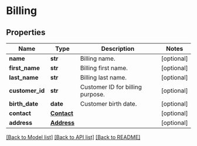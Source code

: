 # Billing

## Properties
Name | Type | Description | Notes
------------ | ------------- | ------------- | -------------
**name** | **str** | Billing name. | [optional] 
**first_name** | **str** | Billing first name. | [optional] 
**last_name** | **str** | Billing last name. | [optional] 
**customer_id** | **str** | Customer ID for billing purpose. | [optional] 
**birth_date** | **date** | Customer birth date. | [optional] 
**contact** | [**Contact**](Contact.md) |  | [optional] 
**address** | [**Address**](Address.md) |  | [optional] 

[[Back to Model list]](../README.md#documentation-for-models) [[Back to API list]](../README.md#documentation-for-api-endpoints) [[Back to README]](../README.md)


